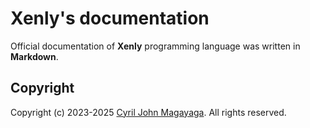 # Xenly's documentation

Official documentation of **Xenly** programming language was written in **Markdown**.

## Copyright

Copyright (c) 2023-2025 [Cyril John Magayaga](https://github.com/magayaga). All rights reserved.
